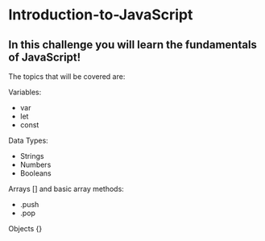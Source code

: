# Introduction-to-JavaScript

## In this challenge you will learn the fundamentals of JavaScript!

The topics that will be covered are:

Variables:
- var
- let
- const

Data Types:
- Strings
- Numbers
- Booleans

Arrays [] and basic array methods:
- .push
- .pop

Objects {} 
